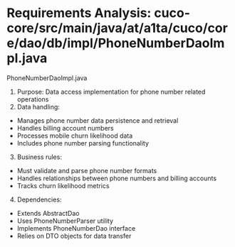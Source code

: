 # Requirements Analysis: cuco-core/src/main/java/at/a1ta/cuco/core/dao/db/impl/PhoneNumberDaoImpl.java

PhoneNumberDaoImpl.java
1. Purpose: Data access implementation for phone number related operations
2. Data handling:
- Manages phone number data persistence and retrieval
- Handles billing account numbers
- Processes mobile churn likelihood data
- Includes phone number parsing functionality
3. Business rules:
- Must validate and parse phone number formats
- Handles relationships between phone numbers and billing accounts
- Tracks churn likelihood metrics
4. Dependencies:
- Extends AbstractDao
- Uses PhoneNumberParser utility
- Implements PhoneNumberDao interface
- Relies on DTO objects for data transfer